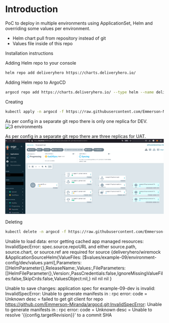 # Introduction
PoC to deploy in multiple environments using ApplicationSet, Helm and overriding some values per environment.

- Helm chart pull from repository instead of git
- Values file inside of this repo



Installation instructions

Adding Helm repo to your console
```bash
helm repo add deliveryhero https://charts.deliveryhero.io/
```

Adding Helm repo to ArgoCD
```bash
argocd repo add https://charts.deliveryhero.io/ --type helm --name deliveryhero
```

Creating

```bash
kubectl apply -n argocd -f https://raw.githubusercontent.com/Emmerson-Miranda/argocd/main/example-09/example-09.appset.yaml
```

As per config in a separate git repo there is only one replica for DEV.
![3 environments](./example-09-dev.png)


As per config in a separate git repo there are three replicas for UAT.
![3 environments](./example-09-uat.png)

Deleting

```bash
kubectl delete -n argocd -f https://raw.githubusercontent.com/Emmerson-Miranda/argocd/main/example-09/example-09.appset.yaml
```


Unable to load data: error getting cached app managed resources: 
InvalidSpecError: spec.source.repoURL and either source.path, 
source.chart, or source.ref are required for source {deliveryhero/wiremock &ApplicationSourceHelm{ValueFiles:
[$values/example-09/environment-config/dev/values.yaml],Parameters:[]HelmParameter{},ReleaseName:,Values:,FileParameters:
[]HelmFileParameter{},Version:,PassCredentials:false,IgnoreMissingValueFiles:false,SkipCrds:false,ValuesObject:nil,} nil nil nil }

Unable to save changes: application spec for example-09-dev is invalid: InvalidSpecError: Unable to generate manifests in : 
rpc error: code = Unknown desc = failed to get git client for repo https://github.com/Emmerson-Miranda/argocd.git;InvalidSpecError: 
Unable to generate manifests in : rpc error: code = Unknown desc = Unable to resolve '{{config.targetRevision}}' to a commit SHA